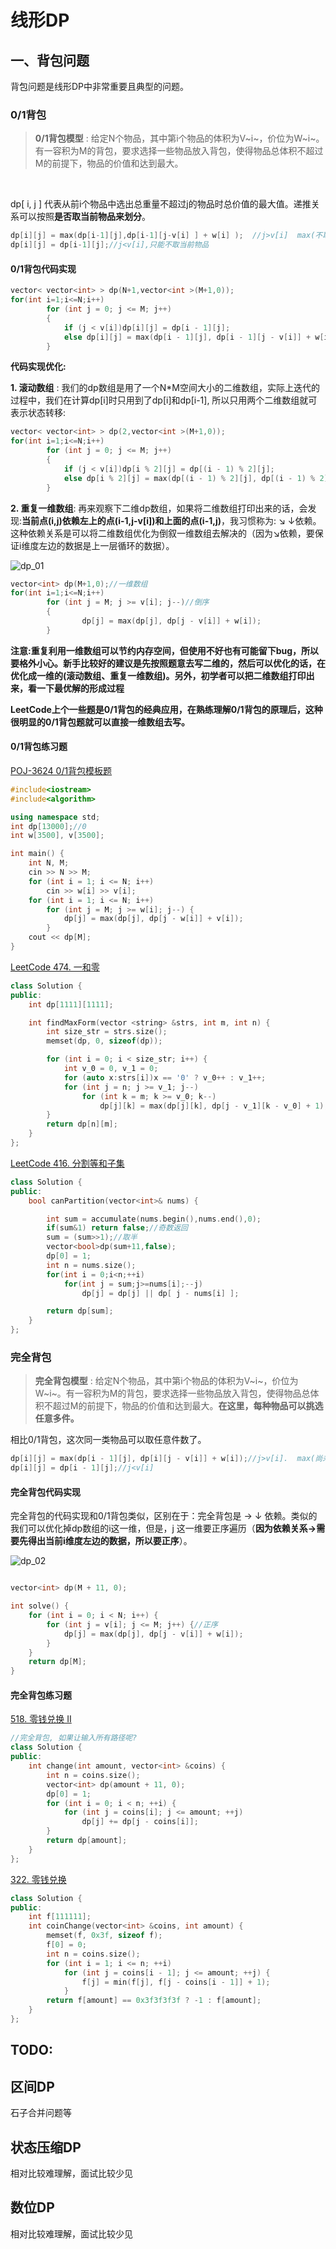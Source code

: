 # 线形DP

## 一、背包问题

背包问题是线形DP中非常重要且典型的问题。



### 0/1背包

> **0/1背包模型** : 给定N个物品，其中第i个物品的体积为V~i~，价位为W~i~。有一容积为M的背包，要求选择一些物品放入背包，使得物品总体积不超过M的前提下，物品的价值和达到最大。

​	

 dp[ i, j ] 代表从前i个物品中选出总重量不超过j的物品时总价值的最大值。递推关系可以按照**是否取当前物品来划分**。

```c++
dp[i][j] = max(dp[i-1][j],dp[i-1][j-v[i] ] + w[i] );  //j>v[i]  max(不取当前物品i,取当前物品i)
dp[i][j] = dp[i-1][j];//j<v[i],只能不取当前物品
```





#### **0/1背包代码实现**

```c++
vector< vector<int> > dp(N+1,vector<int >(M+1,0));
for(int i=1;i<=N;i++)
        for (int j = 0; j <= M; j++)
        {
            if (j < v[i])dp[i][j] = dp[i - 1][j];
            else dp[i][j] = max(dp[i - 1][j], dp[i - 1][j - v[i]] + w[i]);
        }
```



**代码实现优化:** 

**1. 滚动数组** : 我们的dp数组是用了一个N*M空间大小的二维数组，实际上迭代的过程中，我们在计算dp[i]时只用到了dp[i]和dp[i-1], 所以只用两个二维数组就可表示状态转移:

```c++
vector< vector<int> > dp(2,vector<int >(M+1,0));
for(int i=1;i<=N;i++)
        for (int j = 0; j <= M; j++)
        {
            if (j < v[i])dp[i % 2][j] = dp[(i - 1) % 2][j];
            else dp[i % 2][j] = max(dp[(i - 1) % 2][j], dp[(i - 1) % 2][j - v[i]] + w[i]);
        }
```



**2. 重复一维数组**: 再来观察下二维dp数组，如果将二维数组打印出来的话，会发现:**当前点(i,j)依赖左上的点(i-1,j-v[i])和上面的点(i-1,j)**，我习惯称为: ↘ ↓依赖。这种依赖关系是可以将二维数组优化为倒叙一维数组去解决的（因为↘依赖，要保证i维度左边的数据是上一层循环的数据）。

![dp_01](../image/dp_01.jpg)

```c++
vector<int> dp(M+1,0);//一维数组
for(int i=1;i<=N;i++)
        for (int j = M; j >= v[i]; j--)//倒序
        {
        		dp[j] = max(dp[j], dp[j - v[i]] + w[i]);
        }
```

**注意:重复利用一维数组可以节约内存空间，但使用不好也有可能留下bug，所以要格外小心。新手比较好的建议是先按照题意去写二维的，然后可以优化的话，在优化成一维的(滚动数组、重复一维数组)。另外，初学者可以把二维数组打印出来，看一下最优解的形成过程**

**LeetCode上个一些题是0/1背包的经典应用，在熟练理解0/1背包的原理后，这种很明显的0/1背包题就可以直接一维数组去写。**



#### **0/1背包练习题**

[POJ-3624 0/1背包模板题](https://vjudge.net/problem/POJ-3624)

```c++
#include<iostream>
#include<algorithm>

using namespace std;
int dp[13000];//0
int w[3500], v[3500];

int main() {
    int N, M;
    cin >> N >> M;
    for (int i = 1; i <= N; i++)
        cin >> w[i] >> v[i];
    for (int i = 1; i <= N; i++)
        for (int j = M; j >= w[i]; j--) {
            dp[j] = max(dp[j], dp[j - w[i]] + v[i]);
        }
    cout << dp[M];
}
```



[LeetCode 474. 一和零](https://leetcode-cn.com/problems/ones-and-zeroes/)

```c++
class Solution {
public:
    int dp[1111][1111];

    int findMaxForm(vector <string> &strs, int m, int n) {
        int size_str = strs.size();
        memset(dp, 0, sizeof(dp));

        for (int i = 0; i < size_str; i++) {
            int v_0 = 0, v_1 = 0;
            for (auto x:strs[i])x == '0' ? v_0++ : v_1++;
            for (int j = n; j >= v_1; j--)
                for (int k = m; k >= v_0; k--)
                    dp[j][k] = max(dp[j][k], dp[j - v_1][k - v_0] + 1);
        }
        return dp[n][m];
    }
};
```



[LeetCode 416. 分割等和子集](https://leetcode-cn.com/problems/partition-equal-subset-sum/)

```c++
class Solution {
public:
    bool canPartition(vector<int>& nums) {

        int sum = accumulate(nums.begin(),nums.end(),0);
        if(sum&1) return false;//奇数返回
        sum = (sum>>1);//取半
        vector<bool>dp(sum+11,false);
        dp[0] = 1;
        int n = nums.size();
        for(int i = 0;i<n;++i)
            for(int j = sum;j>=nums[i];--j)
                dp[j] = dp[j] || dp[ j - nums[i] ];

        return dp[sum];
    }
};
```







### 完全背包

> **完全背包模型** : 给定N个物品，其中第i个物品的体积为V~i~，价位为W~i~。有一容积为M的背包，要求选择一些物品放入背包，使得物品总体积不超过M的前提下，物品的价值和达到最大。**在这里，每种物品可以挑选任意多件。**

相比0/1背包，这次同一类物品可以取任意件数了。

```c++
dp[i][j] = max(dp[i - 1][j], dp[i][j - v[i]] + w[i]);//j>v[i].  max(尚未取过i物品,从第i种物品选一个)
dp[i][j] = dp[i - 1][j];//j<v[i]	
```



#### 完全背包代码实现

完全背包的代码实现和0/1背包类似，区别在于：完全背包是 → ↓ 依赖。类似的我们可以优化掉dp数组的i这一维，但是，j 这一维要正序遍历（**因为依赖关系→需要先得出当前i维度左边的数据，所以要正序**）。

![dp_02](../image/dp_02.jpg)

```c++

vector<int> dp(M + 11, 0);

int solve() {
    for (int i = 0; i < N; i++) {
        for (int j = v[i]; j <= M; j++) {//正序
            dp[j] = max(dp[j], dp[j - v[i]] + w[i]);
        }
    }
    return dp[M];
}
```



#### 完全背包练习题

[518. 零钱兑换 II](https://leetcode-cn.com/problems/coin-change-2/)

```c++
//完全背包, 如果让输入所有路径呢?
class Solution {
public:
    int change(int amount, vector<int> &coins) {
        int n = coins.size();
        vector<int> dp(amount + 11, 0);
        dp[0] = 1;
        for (int i = 0; i < n; ++i) {
            for (int j = coins[i]; j <= amount; ++j)
                dp[j] += dp[j - coins[i]];
        }
        return dp[amount];
    }
};
```



[322. 零钱兑换](https://leetcode-cn.com/problems/coin-change/)

```c++
class Solution {
public:
    int f[111111];
    int coinChange(vector<int> &coins, int amount) {
        memset(f, 0x3f, sizeof f);
        f[0] = 0;
        int n = coins.size();
        for (int i = 1; i <= n; ++i)
            for (int j = coins[i - 1]; j <= amount; ++j) {
                f[j] = min(f[j], f[j - coins[i - 1]] + 1);
            }
        return f[amount] == 0x3f3f3f3f ? -1 : f[amount];
    }
};
```





## TODO:

## 区间DP

石子合并问题等





## 状态压缩DP

相对比较难理解，面试比较少见



## 数位DP

相对比较难理解，面试比较少见



